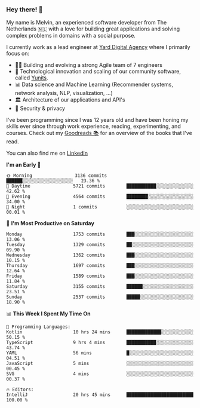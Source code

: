 ### Hey there! 👋

My name is Melvin, an experienced software developer from The Netherlands 🇳🇱 with a love for building great applications and solving complex problems in domains with a social purpose. 

I currently work as a lead engineer at [Yard Digital Agency](https://github.com/yardinternet) where I primarily focus on:

* 👏🏼 Building and evolving a strong Agile team of 7 engineers
* 🚀 Technological innovation and scaling of our community software, called [Yunits](https://www.yunits.com/).
* 📊 Data science and Machine Learning (Recommender systems, network analysis, NLP, visualization, ...)
* 🏛 Architecture of our applications and API's
* 🔐 Security & privacy

I've been programming since I was 12 years old and have been honing my skills ever since through work experience, reading, experimenting, and courses.
Check out my [Goodreads 📚](https://goodreads.com/melvinkoopmans) for an overview of the books that I've read. 

You can also find me on [LinkedIn](https://www.linkedin.com/in/melvinkoopmans)

<!--START_SECTION:waka-->
**I'm an Early 🐤** 

```text
🌞 Morning                3136 commits        ██████░░░░░░░░░░░░░░░░░░░   23.36 % 
🌆 Daytime                5721 commits        ███████████░░░░░░░░░░░░░░   42.62 % 
🌃 Evening                4564 commits        ████████░░░░░░░░░░░░░░░░░   34.00 % 
🌙 Night                  1 commits           ░░░░░░░░░░░░░░░░░░░░░░░░░   00.01 % 
```
📅 **I'm Most Productive on Saturday** 

```text
Monday                   1753 commits        ███░░░░░░░░░░░░░░░░░░░░░░   13.06 % 
Tuesday                  1329 commits        ██░░░░░░░░░░░░░░░░░░░░░░░   09.90 % 
Wednesday                1362 commits        ███░░░░░░░░░░░░░░░░░░░░░░   10.15 % 
Thursday                 1697 commits        ███░░░░░░░░░░░░░░░░░░░░░░   12.64 % 
Friday                   1589 commits        ███░░░░░░░░░░░░░░░░░░░░░░   11.84 % 
Saturday                 3155 commits        ██████░░░░░░░░░░░░░░░░░░░   23.51 % 
Sunday                   2537 commits        █████░░░░░░░░░░░░░░░░░░░░   18.90 % 
```


📊 **This Week I Spent My Time On** 

```text
💬 Programming Languages: 
Kotlin                   10 hrs 24 mins      █████████████░░░░░░░░░░░░   50.15 % 
TypeScript               9 hrs 4 mins        ███████████░░░░░░░░░░░░░░   43.74 % 
YAML                     56 mins             █░░░░░░░░░░░░░░░░░░░░░░░░   04.51 % 
JavaScript               5 mins              ░░░░░░░░░░░░░░░░░░░░░░░░░   00.45 % 
SVG                      4 mins              ░░░░░░░░░░░░░░░░░░░░░░░░░   00.37 % 

🔥 Editors: 
IntelliJ                 20 hrs 45 mins      █████████████████████████   100.00 % 
```


<!--END_SECTION:waka-->
